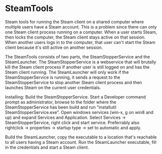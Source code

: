 # SteamTools
Steam tools for running the Steam client on a shared computer where multiple users have a Steam account. This is a problem since there can only one Steam client process running on a computer. When a user starts Steam, then locks the computer, the Steam client stays active on that session. When another users logs in to the computer, that user can't start the Steam client because it's still active on another session.

The SteamTools consists of two parts, the SteamStopperService and the SteamLauncher. The SteamStopperService is a webservice that will brutally kill the Steam client process if another user is still logged on and has the Steam client running. The SteamLauncher will only work if the SteamStopperService is running, it sends a request to the SteamStopperService to stop another Steam client process and then launches Steam on the current user credentials.

Installing: 
Build the SteamStopperService. Start a Developer command prompt as administrator, browse to the folder where the SteamStopperService has been build and run "installutil SteamStopperService.exe". Open windows services (win-x, g on win8 and up) and expand Services and Application. Select Services -> SteamStopperService, right click and start service. Preferrably also rightclick -> properties -> startup type -> set to automatic and apply.

Build the SteamLauncher, copy the executable to a location that's reachable to all users having a Steam account. Run the SteamLauncher executable, fill in the credentials and start a Steam client.
